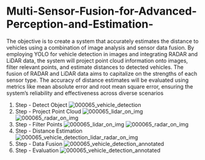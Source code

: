 # Multi-Sensor-Fusion-for-Advanced-Perception-and-Estimation-
 The objective is to create a system that accurately estimates the distance to vehicles
 using a combination of image analysis and sensor data fusion. By employing YOLO for
 vehicle detection in images and integrating RADAR and LiDAR data, the system will
 project point cloud information onto images, filter relevant points, and estimate distances
 to detected vehicles. The fusion of RADAR and LiDAR data aims to capitalize on the
 strengths of each sensor type. The accuracy of distance estimates will be evaluated
 using metrics like mean absolute error and root mean square error, ensuring the system’s
 reliability and effectiveness across diverse scenarios

1. Step - Detect Object
![000065_vehicle_detection](https://github.com/RahmanFarhan555/Multi-Sensor-Fusion-for-Advanced-Perception-and-Estimation-/assets/170820777/3f58d78d-3174-42f1-a583-899b1749d996)
2. Step - Project Point Cloud
![000065_lidar_on_img](https://github.com/RahmanFarhan555/Multi-Sensor-Fusion-for-Advanced-Perception-and-Estimation-/assets/170820777/7cdbbf12-597f-4cd8-8eaf-bd309ba20fa4)
![000065_radar_on_img](https://github.com/RahmanFarhan555/Multi-Sensor-Fusion-for-Advanced-Perception-and-Estimation-/assets/170820777/f34e1076-1d54-4d63-a606-cd292ec7a380)
3. Step - Filter Points
![000065_lidar_on_img](https://github.com/RahmanFarhan555/Multi-Sensor-Fusion-for-Advanced-Perception-and-Estimation-/assets/170820777/0d8fa62c-579a-4d7f-8c45-ddaded55d7c4)
![000065_radar_on_img](https://github.com/RahmanFarhan555/Multi-Sensor-Fusion-for-Advanced-Perception-and-Estimation-/assets/170820777/09f690d7-a6d8-48a4-82d8-73bcd693e1b8)
4. Step - Distance Estimation
![000065_vehicle_detection_lidar_radar_on_img](https://github.com/RahmanFarhan555/Multi-Sensor-Fusion-for-Advanced-Perception-and-Estimation-/assets/170820777/63ed1047-d1eb-49c5-9d4b-dbaf99b7ae10)
5. Step - Data Fusion
![000065_vehicle_detection_annotated](https://github.com/RahmanFarhan555/Multi-Sensor-Fusion-for-Advanced-Perception-and-Estimation-/assets/170820777/c59f93e8-8ec5-4e40-815b-65d44976595c)
6. Step - Evaluation
![000065_vehicle_detection_annotated](https://github.com/RahmanFarhan555/Multi-Sensor-Fusion-for-Advanced-Perception-and-Estimation-/assets/170820777/64038a27-423b-40ae-a3fb-e17ed895d51a)








